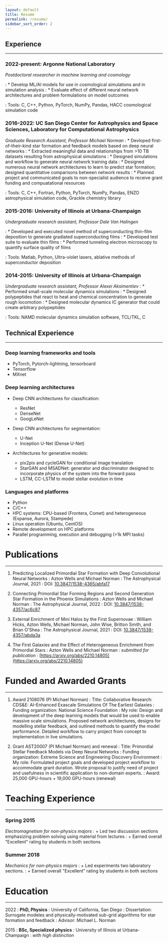 ```yaml
---
layout: default
title: Resume   
permalink: /resume/
sidebar_sort_order: 2
---
```






## Experience

- - -

### 2022-present: Argonne National Laboratory

*Postdoctoral researcher in machine learning and cosmology*

:   * Develop ML/AI models for use in cosmological simulations and in simulation analysis
:   * Evaluate effect of different neural network architectures and problem formulations on model outcomes

:   Tools: C, C++, Python, PyTorch, NumPy, Pandas, HACC cosmological simulation code

### 2016-2022: UC San Diego Center for Astrophysics and Space Sciences, Laboratory for Computational Astrophysics
*Graduate Research Assistant, Professor Michael Norman*
:   * Devloped first-of-their-kind star formation and feedback models based on deep neural networks
:   * Extracted meaningful data and relationships from >10 TB datasets resulting from astrophysical simulations
:   * Designed simulations and workflow to generate neural network training data
:   * Designed numerous neural network architectures to learn to predict star formation; designed quantitative comparisons between network results
:   * Planned project and communicated goals to non-specialist audience to receive grant funding and compuatational resources

:   Tools: C, C++, Fortran, Python, PyTorch, NumPy, Pandas, ENZO astrophysical simulation code, Grackle chemistry library

### 2015-2016: University of Illinois at Urbana-Champaign
*Undergraduate research assistant, Professor Dale Van Halingen*

:   * Developed and executed novel method of superconducting thin-film deposition to generate gradiated superconducting films
:   * Developed test suite to evaluate thin films
:   * Performed tunneling electron microscopy to quantify surface quality of films

:   Tools: Matlab, Python, Ultra-violet lasers, ablative methods of superconductor deposition

### 2014-2015: University of Illinois at Urbana-Champaign   
*Undergraduate research assistant, Professor Alexei Aksimentiev*
:   * Performed small-scale molecular dynamics simulations
:   * Designed polypeptides that react to heat and chemical concentration to generate rough locomotion
:   * Designed molecular dynamics IC generator that could create arbitrary polypeptides

:   Tools: NAMD molecular dynamics simulation software, TCL/TKL, C

## Technical Experience

- - -

### Deep learning frameworks and tools
* PyTorch, Pytorch-lightning, tensorboard
* Tensorflow
* MXnet
### Deep learning architectures
* Deep CNN architectures for classification:
    * ResNet
    * DenseNet
    * GoogLeNet

* Deep CNN architectures for segmentation:
    * U-Net
    * Inception U-Net (Dense U-Net)

* Architectures for generative models:
    * pix2pix and cycleGAN for conditional image translation
    * StarGAN and MSADNet: generator and discriminator designed to incorporate physics of the system into the forward pass
    * LSTM, CC-LSTM to model stellar evolution in time

### Languages and platforms
* Python
* C/C++
* HPC systems: CPU-based (Frontera, Comet) and heterogeneous (Expanse, Aurora, Stampede)
* Linux operation (Ubuntu, CentOS)
* Remote development on HPC platforms
* Parallel programming, execution and debugging (>1k MPI tasks)


# Publications

- - - 

1. Predicting Localized Primordial Star Formation with Deep Convolutional Neural Networks
:   Azton Wells and Michael Norman
:   The Astrophysical Journal, 2021
:   DOI: [10.3847/1538-4365/abfa17](https://iopscience.iop.org/article/10.3847/1538-4365/abfa17)

2. Connecting Primordial Star Forming Regions and Second Generation Star Formation in the Phoenix Simulations
:   Azton Wells and Michael Norman
:   The Astrophysical Journal, 2022
:   DOI: [10.3847/1538-4357/ac6c87](https://iopscience.iop.org/article/10.3847/1538-4357/ac6c87)

3. External Enrichment of Mini Halos by the First Supernovae
:   William Hicks, Azton Wells, Michael Norman, John Wise, Britton Smith, and Brian O'Shea
:   The Astrophysical Journal, 2021
:   DOI: [10.3847/1538-4357/abda3a](https://iopscience.iop.org/article/10.3847/1538-4357/abda3a)

4. The First Galaxies and the Effect of Heterogeneous Enrichment from Primordial Stars
:   Azton Wells and Michael Norman
:   *submitted for publication*
:   [https://arxiv.org/abs/2210.14805](https://arxiv.org/abs/2210.14805)

# Funded and Awarded Grants

- - -

1. Award 2108076 (PI Michael Norman)
:   Title: Collaborative Research: CDS&E: AI-Enhanced Exascale Simulations Of The Earliest Galaxies
:   Funding organization: National Science Foundation
:   My role: Design and development of the deep learning models that would be used to enable massive scale simulations.  Proposed network architectures, designs for modelling stellar feedback, and outlined methods to quantify the model performance.  Detailed workflow to carry project from concept to implementation in live simulations.

2. Grant AST20007 (PI Michael Norman) and renewal
:   Title: Primordial Stellar Feedback Models via Deep Neural Networks
:   Funding organization: Extreme Science and Engineering Discovery Environment
:   My role: Formulated project goals and developed project workflow to accommodate grant duration. Wrote proposal to justify need of project and usefulness in scientific application to non-domain experts.
:   Award: 25,000 GPU-hours + 19,000 GPU-hours (renewal)

# Teaching Experience

- - -

### Spring 2015
*Electromagnetism for non-physics majors*
:   + Led two discussion sections emphasizing problem solving using material from lectures
:   + Earned overall "Excellent" rating by students in both sections

### Summer 2018
*Mechanics for non-physics majors*
:   + Led experiments two laboratory sections.
:   + Earned overall "Excellent" rating by students in both sections

# Education

- - -

2022
:   **PhD, Physics**
:        University of California, San Diego
:       Dissertation: Surrogate modeles and physically-motivated sub-grid algorithms for star formation and feedback
:       Advisor: Michael L. Norman

2015
:   **BSc, Specialized physics**
:       University of Illinois at Urbana-Champaign
:       *with high distinction*
